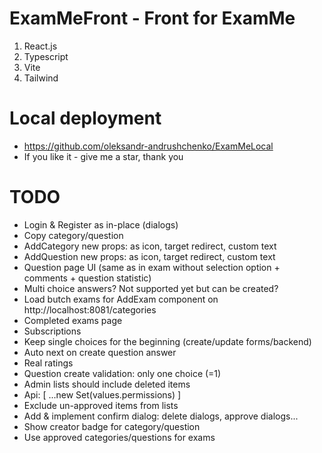 # ExamMeFront - Front for ExamMe

1. React.js
2. Typescript
3. Vite
4. Tailwind

# Local deployment

* https://github.com/oleksandr-andrushchenko/ExamMeLocal
* If you like it - give me a star, thank you

# TODO

* Login & Register as in-place (dialogs)
* Copy category/question
* AddCategory new props: as icon, target redirect, custom text
* AddQuestion new props: as icon, target redirect, custom text
* Question page UI (same as in exam without selection option + comments + question statistic)
* Multi choice answers? Not supported yet but can be created?
* Load butch exams for AddExam component on http://localhost:8081/categories
* Completed exams page
* Subscriptions
* Keep single choices for the beginning (create/update forms/backend)
* Auto next on create question answer
* Real ratings
* Question create validation: only one choice (=1)
* Admin lists should include deleted items
* Api: [ ...new Set(values.permissions) ]
* Exclude un-approved items from lists
* Add & implement confirm dialog: delete dialogs, approve dialogs...
* Show creator badge for category/question
* Use approved categories/questions for exams